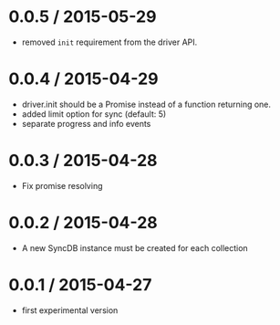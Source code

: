 0.0.5 / 2015-05-29
==================

* removed `init` requirement from the driver API.

0.0.4 / 2015-04-29
==================

* driver.init should be a Promise instead of a function returning one.
* added limit option for sync (default: 5)
* separate progress and info events

0.0.3 / 2015-04-28
==================

* Fix promise resolving

0.0.2 / 2015-04-28
==================

* A new SyncDB instance must be created for each collection

0.0.1 / 2015-04-27
==================

* first experimental version
